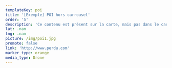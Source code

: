 ```yaml
---
templateKey: poi
title: '[Exemple] POI hors carrousel'
order: '5'
description: 'Ce contenu est présent sur la carte, mais pas dans le carrousel.'
lat: .nan
lng: .nan
picture: /img/poi1.jpg
promote: false
link: 'http://www.perdu.com'
marker_type: orange
media_type: Drone
---
```


